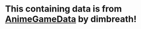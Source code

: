 # This containing data is from [AnimeGameData](https://gitlab.com/Dimbreath/AnimeGameData/-/tree/master?ref_type=heads) by dimbreath!